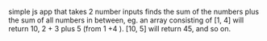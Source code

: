 simple js app that takes 2 number inputs  finds the sum of the numbers plus the sum of all numbers in between,  eg. an array consisting of [1, 4] will return 10, 2 + 3 plus 5 (from 1 +4 ). [10, 5] will return 45, and so on.
